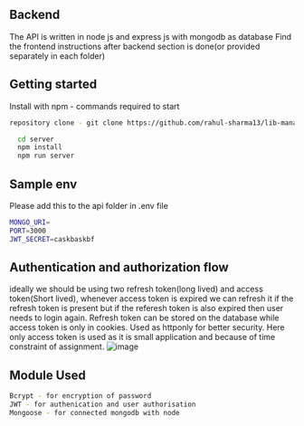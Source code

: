 ## Backend
The API is written in node js and express js with mongodb as database
Find the frontend instructions after backend section is done(or provided separately in each folder)

## Getting started
Install with npm - commands required to start

```bash
repository clone - git clone https://github.com/rahul-sharma13/lib-manage.git
```

```bash
  cd server
  npm install
  npm run server
```

## Sample env
Please add this to the api folder in .env file

```bash
MONGO_URI=
PORT=3000
JWT_SECRET=caskbaskbf
```

## Authentication and authorization flow
ideally we should be using two refresh token(long lived) and access token(Short lived), whenever access token is expired we can refresh it if the refresh token is present but if the referesh token is also expired then user needs to login again. Refresh token can be stored on the database while access token is only in cookies. Used as httponly for better security. Here only access token is used as it is small application and because of time constraint of assignment.
![image](https://github.com/user-attachments/assets/f958fd84-0fef-47f8-ba25-c154100fe988)

## Module Used

```bash
Bcrypt - for encryption of password
JWT - for authenication and user authorisation
Mongoose - for connected mongodb with node
```
